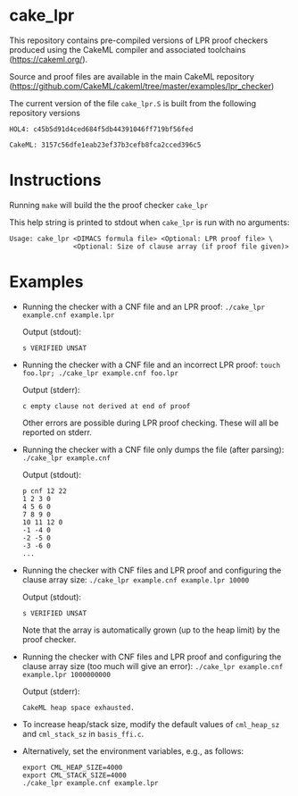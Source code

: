 # cake_lpr
This repository contains pre-compiled versions of LPR proof checkers produced using the CakeML compiler and associated toolchains (https://cakeml.org/).

Source and proof files are available in the main CakeML repository (https://github.com/CakeML/cakeml/tree/master/examples/lpr_checker)

The current version of the file `cake_lpr.S` is built from the following repository versions

```
HOL4: c45b5d91d4ced684f5db44391046ff719bf56fed

CakeML: 3157c56dfe1eab23ef37b3cefb8fca2cced396c5
```

# Instructions

Running `make` will build the the proof checker `cake_lpr`

This help string is printed to stdout when `cake_lpr` is run with no arguments:

```
Usage: cake_lpr <DIMACS formula file> <Optional: LPR proof file> \
                <Optional: Size of clause array (if proof file given)>
```

# Examples

- Running the checker with a CNF file and an LPR proof: `./cake_lpr example.cnf example.lpr`

  Output (stdout):
  ```
  s VERIFIED UNSAT
  ```


- Running the checker with a CNF file and an incorrect LPR proof: `touch foo.lpr; ./cake_lpr example.cnf foo.lpr`


  Output (stderr):
  ```
  c empty clause not derived at end of proof
  ```
  
  Other errors are possible during LPR proof checking. These will all be reported on stderr.


- Running the checker with a CNF file only dumps the file (after parsing): `./cake_lpr example.cnf`

  Output (stdout):
  ```
  p cnf 12 22
  1 2 3 0
  4 5 6 0
  7 8 9 0
  10 11 12 0
  -1 -4 0
  -2 -5 0
  -3 -6 0
  ...
  ```

- Running the checker with CNF files and LPR proof and configuring the clause array size: `./cake_lpr example.cnf example.lpr 10000`

  Output (stdout):
  ```
  s VERIFIED UNSAT
  ```

  Note that the array is automatically grown (up to the heap limit) by the proof checker.

- Running the checker with CNF files and LPR proof and configuring the clause array size (too much will give an error): `./cake_lpr example.cnf example.lpr 1000000000`

  Output (stderr):
  ```
  CakeML heap space exhausted.
  ```

- To increase heap/stack size, modify the default values of `cml_heap_sz` and `cml_stack_sz` in `basis_ffi.c`.

- Alternatively, set the environment variables, e.g., as follows:

  ```
  export CML_HEAP_SIZE=4000
  export CML_STACK_SIZE=4000
  ./cake_lpr example.cnf example.lpr
  ```
